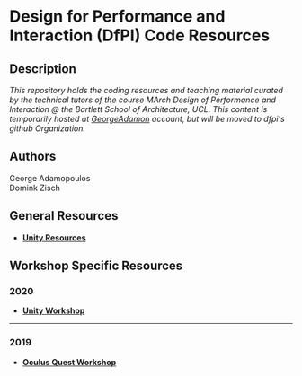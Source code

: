 Design for Performance and Interaction (DfPI) Code Resources
===

Description
---
_This repository holds the coding resources and teaching material curated by the technical tutors of the course MArch Design of Performance and Interaction @ the Bartlett School of Architecture, UCL. This content is temporarily hosted at [GeorgeAdamon](https://github.com/GeorgeAdamon) account, but will be moved to dfpi's github Organization._

Authors
---
George Adamopoulos  
Domink Zisch

General Resources
---
* [**Unity Resources**]()

Workshop Specific Resources
---
### 2020
* [**Unity Workshop**]()

---

### 2019
* [**Oculus Quest Workshop**]()

